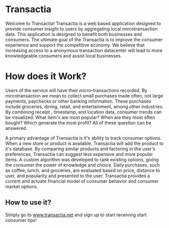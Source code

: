 # Transactia

Welcome to Transactia! Transactia is a web based application designed to provide consumer insight to users by aggregating local mircotransaction data. This application is designed to benefit both businesses and consumers. The ultimate goal of the Transactia is to improve the consumer experience and support the competitive economy. We believe that  increasing access to a anonymous transaction datacenter will lead to more knowledgeable consumers and assist local businesses.

# How does it Work?

Users of the service will have their micro-transactions recorded. By mircotransaction we mean to collect small purchases made often, not large payments, paychecks or other banking information. These purchases include groceries, dining, retail, and entertainment, among other industries. By combining receipt , timestamp, and location data, consumer trends can be visualized. What item's are most popular? When are they most often bought? Which generate the most profit? All of these question can be answered.

A primary advantage of Transactia is it's ability to track consumer options. When a new store or product is available, Transactia will add the product to it's database. By comparing similar products and factoring in the user's preferences, Transactia can suggest less expensive and more popular items. A custom algorithm was developed to rank existing options, giving the consumer the power of knowledge and choice. Daily purchases, such as coffee, lunch, and groceries, are evaluated based on price, distance to user, and popularity and presented to the user. Transactia provides a current and actuate financial model of consumer behavior and consumer market options.

## How to use it?

 Simply go to www.transactia.net and sign up to start receiving start consumer tips!
